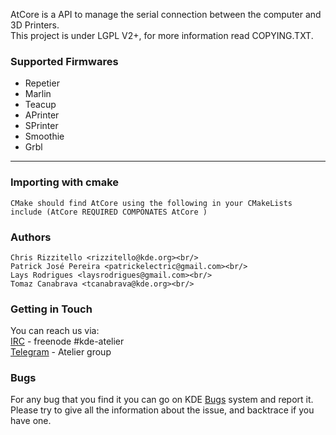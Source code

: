 AtCore is a API to manage the serial connection between the computer and 3D Printers.<br/>
This project is under LGPL V2+, for more information read COPYING.TXT.

### Supported Firmwares
 - Repetier
 - Marlin
 - Teacup
 - APrinter 
 - SPrinter
 - Smoothie
 - Grbl
 ---

### Importing with cmake 
    CMake should find AtCore using the following in your CMakeLists
    include (AtCore REQUIRED COMPONATES AtCore ) 

    
### Authors
    Chris Rizzitello <rizzitello@kde.org><br/>
    Patrick José Pereira <patrickelectric@gmail.com><br/>
    Lays Rodrigues <laysrodrigues@gmail.com><br/>
    Tomaz Canabrava <tcanabrava@kde.org><br/>
    
### Getting in Touch 
You can reach us via: <br/>
[IRC] - freenode #kde-atelier <br/>
[Telegram] - Atelier group <br/>

### Bugs
For any bug that you find it you can go on KDE [Bugs] system and report it. Please try to give all the information about the issue, and backtrace if you have one.
    
[IRC]: https://webchat.freenode.net/
[Telegram]: telegram.me/KDEAtelier
[Bugs]: https://bugs.kde.org/enter_bug.cgi?product=Atelier

